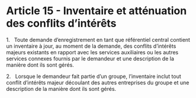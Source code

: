 # Article 15 - Inventaire et atténuation des conflits d’intérêts


1.   Toute demande d’enregistrement en tant que référentiel central contient un inventaire à jour, au moment de la demande, des conflits d’intérêts majeurs existants en rapport avec les services auxiliaires ou les autres services connexes fournis par le demandeur et une description de la manière dont ils sont gérés.

2.   Lorsque le demandeur fait partie d’un groupe, l’inventaire inclut tout conflit d’intérêts majeur découlant des autres entreprises du groupe et une description de la manière dont ils sont gérés.
